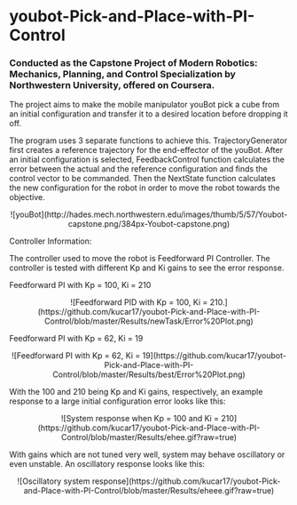 # youbot-Pick-and-Place-with-PI-Control
### Conducted as the Capstone Project of Modern Robotics: Mechanics, Planning, and Control Specialization by Northwestern University, offered on Coursera.

The project aims to make the mobile manipulator youBot pick a cube from an initial configuration and transfer it to a desired location before dropping it off.

The program uses 3 separate functions to achieve this. TrajectoryGenerator first creates a reference trajectory for the end-effector of the youBot. After an initial configuration
is selected, FeedbackControl function calculates the error between the actual and the reference configuration and finds the control vector to be commanded. Then the NextState
function calculates the new configuration for the robot in order to move the robot towards the objective.

<p align="center">
![youBot](http://hades.mech.northwestern.edu/images/thumb/5/57/Youbot-capstone.png/384px-Youbot-capstone.png)
</p>
Controller Information:

The controller used to move the robot is Feedforward PI Controller. The controller is tested with different Kp and Ki gains to see the error response.

Feedforward PI with Kp = 100, Ki = 210
<p align="center">
![Feedforward PID with Kp = 100, Ki = 210.](https://github.com/kucar17/youbot-Pick-and-Place-with-PI-Control/blob/master/Results/newTask/Error%20Plot.png)
</p>
Feedforward PI with Kp = 62, Ki = 19
<p align="center">
![Feedforward PI with Kp = 62, Ki = 19](https://github.com/kucar17/youbot-Pick-and-Place-with-PI-Control/blob/master/Results/best/Error%20Plot.png)
</p>
With the 100 and 210 being Kp and Ki gains, respectively, an example response to a large initial configuration error looks like this:
<p align="center">
![System response when Kp = 100 and Ki = 210](https://github.com/kucar17/youbot-Pick-and-Place-with-PI-Control/blob/master/Results/ehee.gif?raw=true)
</p>
With gains which are not tuned very well, system may behave oscillatory or even unstable. An oscillatory response looks like this:
<p align="center">
![Oscillatory system response](https://github.com/kucar17/youbot-Pick-and-Place-with-PI-Control/blob/master/Results/eheee.gif?raw=true)
</p>
